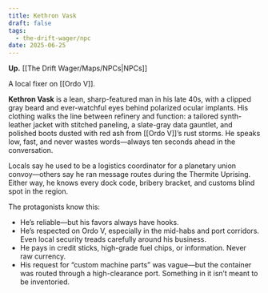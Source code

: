 ```yaml
---
title: Kethron Vask
draft: false
tags:
  - the-drift-wager/npc
date: 2025-06-25
---
```

**Up.** [[The Drift Wager/Maps/NPCs|NPCs]]

A local fixer on [[Ordo V]].

**Kethron Vask** is a lean, sharp-featured man in his late 40s, with a clipped gray beard and ever-watchful eyes behind polarized ocular implants. His clothing walks the line between refinery and function: a tailored synth-leather jacket with stitched paneling, a slate-gray data gauntlet, and polished boots dusted with red ash from [[Ordo V]]’s rust storms. He speaks low, fast, and never wastes words—always ten seconds ahead in the conversation.

Locals say he used to be a logistics coordinator for a planetary union convoy—others say he ran message routes during the Thermite Uprising. Either way, he knows every dock code, bribery bracket, and customs blind spot in the region.

The protagonists know this:

- He’s reliable—but his favors always have hooks.
- He’s respected on Ordo V, especially in the mid-habs and port corridors. Even local security treads carefully around his business.
- He pays in credit sticks, high-grade fuel chips, or information. Never raw currency.
- His request for “custom machine parts” was vague—but the container was routed through a high-clearance port. Something in it isn’t meant to be inventoried.
